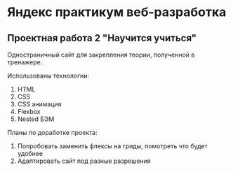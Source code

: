 # Яндекс практикум веб-разработка
## Проектная работа 2 "Научится учиться"

Одностраничный сайт для закрепления теории, полученной в тренажере.

Использованы технологии:
1. HTML
2. CSS
3. CSS анимация
4. Flexbox
5. Nested БЭМ

Планы по доработке проекта:
1. Попробовать заменить флексы на гриды, помотреть что будет удобнее
2. Адаптировать сайт под разные разрешения

